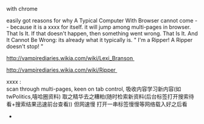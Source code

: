 
with chrome

easily got reasons for why A Typical Computer With Browser cannot come -- because it is a xxxx for itself. it will jump among multi-pages in browser. That Is It. If that doesn't happen, then something went wrong. That Is It. And It Cannot Be Wrong: its already what it typically is. " I'm a Ripper! A Ripper doesn't stop! " 

http://vampirediaries.wikia.com/wiki/Lexi_Branson 

http://vampirediaries.wikia.com/wiki/Ripper 

xxxx : <br>scan through multi-pages, keen on tab control, 吸收内容学习新内容(如twPolitics,嘻哈圈资料) 取之精华去之糟粕(随时检索新资料(后台标签打开搜索待看+搜索结果迅速前台查看)) 但网速慢 打开一串标签慢慢等网络载入好之后看 


-
